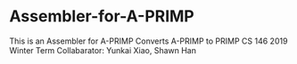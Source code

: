 # Assembler-for-A-PRIMP
This is an Assembler for A-PRIMP
Converts A-PRIMP to PRIMP
CS 146 2019 Winter Term
Collabarator: Yunkai Xiao, Shawn Han
